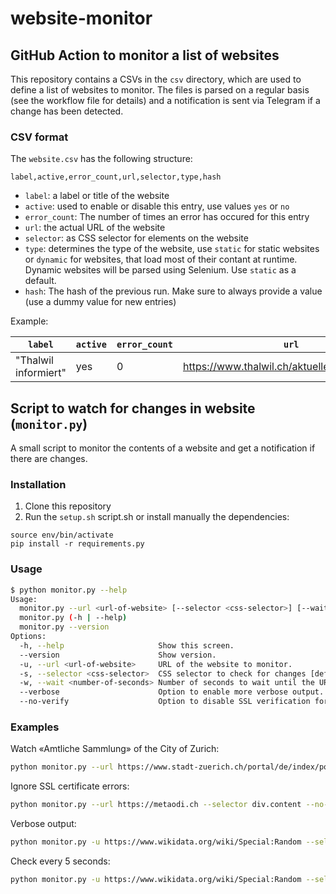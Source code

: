 website-monitor
===============

## GitHub Action to monitor a list of websites

This repository contains a CSVs in the `csv` directory, which are used to define a list of websites to monitor.
The files is parsed on a regular basis (see the workflow file for details) and a notification is sent via Telegram if a change has been detected.

### CSV format

The `website.csv` has the following structure:

```
label,active,error_count,url,selector,type,hash
```

* `label`: a label or title of the website
* `active`: used to enable or disable this entry, use values `yes` or `no`
* `error_count`: The number of times an error has occured for this entry
* `url`: the actual URL of the website
* `selector`: as CSS selector for elements on the website
* `type`: determines the type of the website, use `static` for static websites or `dynamic` for websites, that load most of their contant at runtime. Dynamic websites will be parsed using Selenium. Use `static` as a default.
* `hash`: The hash of the previous run. Make sure to always provide a value (use a dummy value for new entries)

Example:

| `label`              | `active` | `error_count` | `url`                                         | `selector`       | `type` | `hash`                                                           |
|----------------------|----------|---------------|-----------------------------------------------|------------------|--------|------------------------------------------------------------------|
| "Thalwil informiert" | yes      | 0             | https://www.thalwil.ch/aktuellesinformationen | #informationList | static | db60b21849b715eb4c12d75f285d460de6dfbc17b9429f8f0bfcc78fca76cb2e |

## Script to watch for changes in website (`monitor.py`)
A small script to monitor the contents of a website and get a notification if there are changes.

### Installation

1. Clone this repository
1. Run the `setup.sh` script.sh or install manually the dependencies:

```
source env/bin/activate
pip install -r requirements.py
``` 

### Usage

```bash
$ python monitor.py --help
Usage:
  monitor.py --url <url-of-website> [--selector <css-selector>] [--wait <number-of-seconds>] [--verbose] [--no-verify]
  monitor.py (-h | --help)
  monitor.py --version
Options:
  -h, --help                     Show this screen.
  --version                      Show version.
  -u, --url <url-of-website>     URL of the website to monitor.
  -s, --selector <css-selector>  CSS selector to check for changes [default: body].
  -w, --wait <number-of-seconds> Number of seconds to wait until the URL is checked again [default: 30].
  --verbose                      Option to enable more verbose output.
  --no-verify                    Option to disable SSL verification for requests.
```

### Examples

Watch «Amtliche Sammlung» of the City of Zurich:
```bash
python monitor.py --url https://www.stadt-zuerich.ch/portal/de/index/politik_u_recht/amtliche_sammlung.html --selector .mod_newsteaser
```

Ignore SSL certificate errors:
```bash
python monitor.py --url https://metaodi.ch --selector div.content --no-verify
```

Verbose output:
```bash
python monitor.py -u https://www.wikidata.org/wiki/Special:Random --selector span.wikibase-title-label --verbose
```

Check every 5 seconds:
```bash
python monitor.py -u https://www.wikidata.org/wiki/Special:Random --selector span.wikibase-title-label --wait 5
```
